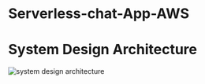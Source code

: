# Serverless-chat-App-AWS

# System Design Architecture
![system design architecture](https://github.com/user-attachments/assets/53950a26-a809-4791-9679-f084ad78aa09)
